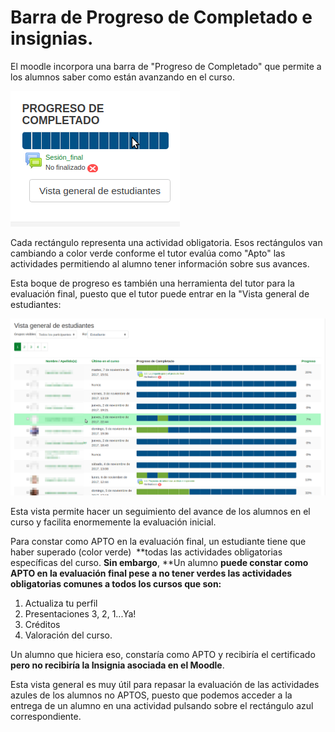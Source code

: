 # Barra de Progreso de Completado e insignias.

El moodle incorpora una barra de "Progreso de Completado" que permite a los alumnos saber como están avanzando en el curso.

![](img/img0.png)

Cada rectángulo representa una actividad obligatoria. Esos rectángulos van cambiando a color verde conforme el tutor evalúa como "Apto" las actividades permitiendo al alumno tener información sobre sus avances.

Esta boque de progreso es también una herramienta del tutor para la evaluación final, puesto que el tutor puede entrar en la "Vista general de estudiantes:

![](img/img1.png)

Esta vista permite hacer un seguimiento del avance de los alumnos en el curso y facilita enormemente la evaluación inicial.

Para constar como APTO en la evaluación final, un estudiante tiene que haber superado (color verde)  **todas las actividades obligatorias específicas del curso. **Sin embargo**, **Un alumno **puede constar como APTO en la evaluación final pese a no tener verdes las actividades obligatorias comunes a todos los cursos que son:**

1. Actualiza tu perfil
1. Presentaciones 3, 2, 1...Ya!
1. Créditos
1. Valoración del curso.

Un alumno que hiciera eso, constaría como APTO y recibiría el certificado **pero no recibiría la Insignia asociada en el Moodle**.

Esta vista general es muy útil para repasar la evaluación de las actividades azules de los alumnos no APTOS, puesto que podemos acceder a la entrega de un alumno en una actividad pulsando sobre el rectángulo azul correspondiente.
